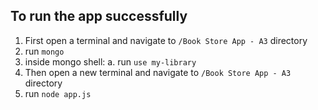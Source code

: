 ## To run the app successfully
1. First open a terminal and navigate to `/Book Store App - A3` directory
2. run `mongo`
3. inside mongo shell: 
    a. run `use my-library`
4. Then open a new terminal and navigate to `/Book Store App - A3` directory
5. run `node app.js`